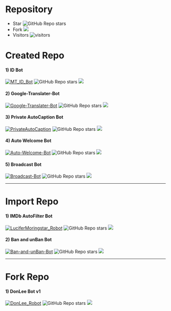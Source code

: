 # Repository

* Star ![GitHub Repo stars](https://img.shields.io/github/stars/PR0FESS0R-99/Repository?style=social)
* Fork <img src="https://img.shields.io/github/forks/PR0FESS0R-99/Repository?style=social"></img>
* Visitors ![visitors](https://visitor-badge.laobi.icu/badge?page_id=PR0FESS0R-99/Repository)

# Created Repo

#### 1) ID Bot
[![MT_ID_Bot](https://github-readme-stats.vercel.app/api/pin/?username=PR0FESS0R-99&repo=ID-Bot-V1)](https://github.com/PR0FESS0R-99/ID-Bot-V1)
![GitHub Repo stars](https://img.shields.io/github/stars/PR0FESS0R-99/ID-Bot?style=social)
<img src="https://img.shields.io/github/forks/PR0FESS0R-99/ID-Bot?style=social"></img>

#### 2) Google-Translater-Bot
[![Google-Translater-Bot](https://github-readme-stats.vercel.app/api/pin/?username=PR0FESS0R-99&repo=Google-Translator-Bot)](https://github.com/PR0FESS0R-99/Google-Translator-Bot)
![GitHub Repo stars](https://img.shields.io/github/stars/PR0FESS0R-99/Google-Translater-Bot?style=social)
<img src="https://img.shields.io/github/forks/PR0FESS0R-99/Google-Translater-Bot?style=social"></img>

#### 3) Private AutoCaption Bot
[![PrivateAutoCaption](https://github-readme-stats.vercel.app/api/pin/?username=PR0FESS0R-99&repo=PrivateAutoCaption)](https://github.com/PR0FESS0R-99/PrivateAutoCaption)
![GitHub Repo stars](https://img.shields.io/github/stars/PR0FESS0R-99/PrivateAutoCaption?style=social)
<img src="https://img.shields.io/github/forks/PR0FESS0R-99/PrivateAutoCaption?style=social"></img>

#### 4) Auto Welcome Bot
[![Auto-Welcome-Bot](https://github-readme-stats.vercel.app/api/pin/?username=PR0FESS0R-99&repo=Auto-Welcome-Bot)](https://github.com/PR0FESS0R-99/Auto-Welcome-Bot)
![GitHub Repo stars](https://img.shields.io/github/stars/PR0FESS0R-99/Auto-Welcome-Bot?style=social)
<img src="https://img.shields.io/github/forks/PR0FESS0R-99/Auto-Welcome-Bot?style=social"></img>

#### 5) Broadcast Bot
[![Broadcast-Bot](https://github-readme-stats.vercel.app/api/pin/?username=PR0FESS0R-99&repo=Broadcast-Bot)](https://github.com/PR0FESS0R-99/Broadcast-Bot)
![GitHub Repo stars](https://img.shields.io/github/stars/PR0FESS0R-99/Broadcast-Bot?style=social)
<img src="https://img.shields.io/github/forks/PR0FESS0R-99/Broadcast-Bot?style=social"></img>

-------

# Import Repo

#### 1) IMDb AutoFilter Bot
[![LuciferMoringstar_Robot](https://github-readme-stats.vercel.app/api/pin/?username=PR0FESS0R-99&repo=LuciferMoringstar_Robot)](https://github.com/PR0FESS0R-99/LuciferMoringstar_Robot)
![GitHub Repo stars](https://img.shields.io/github/stars/PR0FESS0R-99/LuciferMoringstar_Robot?style=social)
<img src="https://img.shields.io/github/forks/PR0FESS0R-99/LuciferMoringstar_Robot?style=social"></img>

#### 2) Ban and unBan Bot
[![Ban-and-unBan-Bot](https://github-readme-stats.vercel.app/api/pin/?username=PR0FESS0R-99&repo=Ban-and-unBan-Bot)](https://github.com/PR0FESS0R-99/Ban-and-unBan-Bot)
![GitHub Repo stars](https://img.shields.io/github/stars/PR0FESS0R-99/Ban-and-unBan-Bot?style=social)
<img src="https://img.shields.io/github/forks/PR0FESS0R-99/Ban-and-unBan-Bot?style=social"></img>

-------

# Fork Repo
#### 1) DonLee Bot v1
[![DonLee_Robot](https://github-readme-stats.vercel.app/api/pin/?username=PR0FESS0R-99&repo=DonLee_bot)](https://github.com/PR0FESS0R-99/DonLee_bot)
![GitHub Repo stars](https://img.shields.io/github/stars/PR0FESS0R-99/DonLee_Robot?style=social)
<img src="https://img.shields.io/github/forks/PR0FESS0R-99/DonLee_Robot?style=social"></img>
